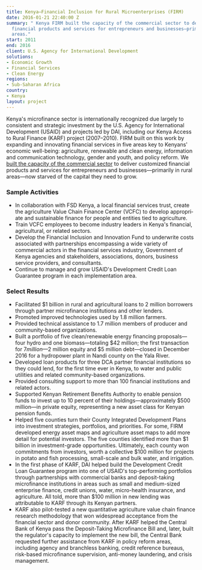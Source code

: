 ```yaml
---
title: Kenya—Financial Inclusion for Rural Microenterprises (FIRM)
date: 2016-01-21 22:40:00 Z
summary: " Kenya FIRM built the capacity of the commercial sector to deliver customized
  financial products and services for entrepreneurs and busi­nesses—primarily in rural
  areas."
start: 2011
end: 2016
client: U.S. Agency for International Development
solutions:
- Economic Growth
- Financial Services
- Clean Energy
regions:
- Sub-Saharan Africa
country:
- Kenya
layout: project
---
```


Kenya's microfinance sector is internationally recognized due largely to consistent and strategic investment by the U.S. Agency for International Development (USAID) and projects led by DAI, including our Kenya Access to Rural Finance (KARF) project (2007–2010). FIRM built on this work by expanding and innovating financial services in five areas key to Kenyans' economic well-being: agriculture, renewable and clean energy, information and communication technology, gender and youth, and policy reform. We [built the capacity of the commercial sector](http://dai-global-developments.com/articles/unlocking-capital-across-kenya-how-usaid-firm-pushed-the-frontier-of-financial-services-and-built-a-foundation-for-economic-growth?utm_source=daidotcom) to deliver customized financial products and services for entrepreneurs and busi­nesses—primarily in rural areas—now starved of the capital they need to grow.

### Sample Activities

* In collaboration with FSD Kenya, a local financial services trust, create the agriculture Value Chain Finance Center (VCFC) to develop appropri­ate and sustainable finance for people and entities tied to agriculture.
* Train VCFC employees to become industry leaders in Kenya's financial, agricultural, or related sectors.
* Develop the Financial Inclusion and Innovation Fund to underwrite costs associated with partnerships encompassing a wide variety of commercial actors in the financial services industry, Government of Kenya agencies and stakeholders, associations, donors, business service providers, and consultants.
* Continue to manage and grow USAID's Development Credit Loan Guarantee program in each implementation area.

### Select Results

* Facilitated $1 billion in rural and agricultural loans to 2 million borrowers through partner microfinance institutions and other lenders.
* Promoted improved technologies used by 1.8 million farmers.
* Provided technical assistance to 1.7 million members of producer and community-based organizations.
* Built a portfolio of five clean/renewable energy financing proposals—four hydro and one biomass—totaling $42 million; the first transaction for $7 million—$2 million equity and $5 million debt—closed in December 2016 for a hydropower plant in Nandi county on the Yala River.
* Developed loan products for three DCA partner financial institutions so they could lend, for the first time ever in Kenya, to water and public utilities and related community-based organizations.
* Provided consulting support to more than 100 financial institutions and related actors.
* Supported Kenyan Retirement Benefits Authority to enable pension funds to invest up to 10 percent of their holdings—approximately $500 million—in private equity, representing a new asset class for Kenyan pension funds.
* Helped five counties turn their County Integrated Development Plans into investment strategies, portfolios, and priorities. For some, FIRM developed energy asset maps and agriculture asset maps to add more detail for potential investors. The five counties identified more than $1 billion in investment-grade opportunities. Ultimately, each county won commitments from investors, worth a collective $100 million for projects in potato and fish processing, small-scale and bulk water, and irrigation.
* In the first phase of KARF, DAI helped build the Develop­ment Credit Loan Guarantee program into one of USAID's top-performing portfolios through partnerships with commercial banks and deposit-taking microfinance institutions in areas such as small and medium-sized enterprise finance, credit unions, water, micro-health insurance, and agriculture. All told, more than $100 million in new lending was attributable to KARF through its Kenyan partners.
* KARF also pilot-tested a new quantitative agri­culture value chain finance research methodol­ogy that won widespread acceptance from the financial sector and donor community. After KARF helped the Central Bank of Kenya pass the Deposit-Taking Microfinance Bill and, later, built the regulator's capacity to implement the new bill, the Central Bank requested further assistance from KARF in policy reform areas, including agency and branchless banking, credit reference bureaus, risk-based microfinance supervision, anti-money laundering, and crisis management.